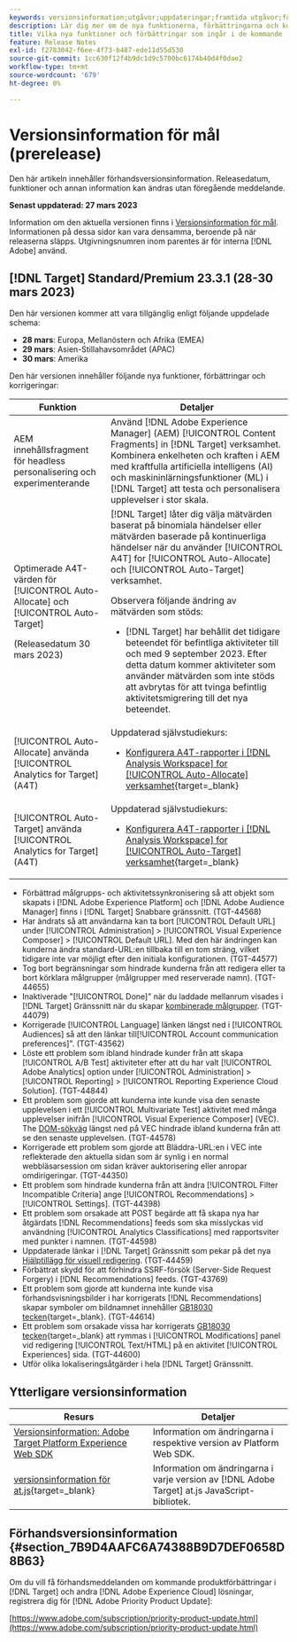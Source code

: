 ```yaml
---
keywords: versionsinformation;utgåvor;uppdateringar;framtida utgåvor;förbättringar;nya funktioner;korrigeringar;uppdateringar;prerelease
description: Lär dig mer om de nya funktionerna, förbättringarna och korrigeringarna i den kommande utgåvan av Adobe Target, bland annat SDK:er, API:er och JavaScript-bibliotek.
title: Vilka nya funktioner och förbättringar som ingår i de kommande [!DNL Target] Frisläpp?
feature: Release Notes
exl-id: f2783042-f6ee-4f73-b487-ede11d55d530
source-git-commit: 1cc630f12f4b9dc1d9c5700bc6174b40d4f0dae2
workflow-type: tm+mt
source-wordcount: '679'
ht-degree: 0%

---
```


# Versionsinformation för mål (prerelease)

Den här artikeln innehåller förhandsversionsinformation. Releasedatum, funktioner och annan information kan ändras utan föregående meddelande.

**Senast uppdaterad: 27 mars 2023**

Information om den aktuella versionen finns i [Versionsinformation för mål](release-notes.md). Informationen på dessa sidor kan vara densamma, beroende på när releaserna släpps. Utgivningsnumren inom parentes är för interna [!DNL Adobe] använd.

## [!DNL Target] Standard/Premium 23.3.1 (28-30 mars 2023)

Den här versionen kommer att vara tillgänglig enligt följande uppdelade schema:

* **28 mars**: Europa, Mellanöstern och Afrika (EMEA)
* **29 mars**: Asien-Stillahavsområdet (APAC)
* **30 mars**: Amerika

Den här versionen innehåller följande nya funktioner, förbättringar och korrigeringar:

| Funktion | Detaljer |
|--- |--- |
| AEM innehållsfragment för headless personalisering och experimenterande | Använd [!DNL Adobe Experience Manager] (AEM) [!UICONTROL Content Fragments] in [!DNL Target] verksamhet. Kombinera enkelheten och kraften i AEM med kraftfulla artificiella intelligens (AI) och maskininlärningsfunktioner (ML) i [!DNL Target] att testa och personalisera upplevelser i stor skala. |
| Optimerade A4T-värden för [!UICONTROL Auto-Allocate] och [!UICONTROL Auto-Target]<p>(Releasedatum 30 mars 2023) | [!DNL Target] låter dig välja mätvärden baserat på binomiala händelser eller mätvärden baserade på kontinuerliga händelser när du använder [!UICONTROL A4T] for [!UICONTROL Auto-Allocate] och [!UICONTROL Auto-Target] verksamhet.<P>Observera följande ändring av mätvärden som stöds:<ul><li>[!DNL Target] har behållit det tidigare beteendet för befintliga aktiviteter till och med 9 september 2023. Efter detta datum kommer aktiviteter som använder mätvärden som inte stöds att avbrytas för att tvinga befintlig aktivitetsmigrering till det nya beteendet.</li></ul> |
| [!UICONTROL Auto-Allocate] använda [!UICONTROL Analytics for Target] (A4T) | Uppdaterad självstudiekurs:<ul><li>[Konfigurera A4T-rapporter i [!DNL Analysis Workspace] for [!UICONTROL Auto-Allocate] verksamhet](https://experienceleague.adobe.com/docs/target-learn/tutorials/integrations/set-up-a4t-reports-in-analysis-workspace-for-auto-allocate-activities.html){target=_blank}</li></ul> |
| [!UICONTROL Auto-Target] använda [!UICONTROL Analytics for Target] (A4T) | Uppdaterad självstudiekurs:<ul><li>[Konfigurera A4T-rapporter i [!DNL Analysis Workspace] for [!UICONTROL Auto-Target] verksamhet](https://experienceleague.adobe.com/docs/target-learn/tutorials/integrations/set-up-a4t-reports-in-analysis-workspace-for-auto-target-activities.html){target=_blank}</li></ul> |

* Förbättrad målgrupps- och aktivitetssynkronisering så att objekt som skapats i [!DNL Adobe Experience Platform] och [!DNL Adobe Audience Manager] finns i [!DNL Target] Snabbare gränssnitt. (TGT-44568)
* Har ändrats så att användarna kan ta bort [!UICONTROL Default URL] under [!UICONTROL Administration] > [!UICONTROL Visual Experience Composer] > [!UICONTROL Default URL]. Med den här ändringen kan kunderna ändra standard-URL:en tillbaka till en tom sträng, vilket tidigare inte var möjligt efter den initiala konfigurationen. (TGT-44577)
* Tog bort begränsningar som hindrade kunderna från att redigera eller ta bort körklara målgrupper (målgrupper med reserverade namn). (TGT-44655)
* Inaktiverade &quot;[!UICONTROL Done]&quot; när du laddade mellanrum visades i [!DNL Target] Gränssnitt när du skapar [kombinerade målgrupper](/help/main/c-target/combining-multiple-audiences.md). (TGT-44079)
* Korrigerade [!UICONTROL Language] länken längst ned i [!UICONTROL Audiences] så att den länkar till[!UICONTROL Account communication preferences]&quot;. (TGT-43562)
* Löste ett problem som ibland hindrade kunder från att skapa [!UICONTROL A/B Test] aktiviteter efter att du har valt [!UICONTROL Adobe Analytics] option under [!UICONTROL Administration] > [!UICONTROL Reporting] > [!UICONTROL Reporting Experience Cloud Solution]. (TGT-44844)
* Ett problem som gjorde att kunderna inte kunde visa den senaste upplevelsen i ett [!UICONTROL Multivariate Test] aktivitet med många upplevelser inifrån [!UICONTROL Visual Experience Composer] (VEC). The [DOM-sökväg](/help/main/c-experiences/c-visual-experience-composer/viztarget-options.md#dom-path) längst ned på VEC hindrade ibland kunderna från att se den senaste upplevelsen. (TGT-44578)
* Korrigerade ett problem som gjorde att Bläddra-URL:en i VEC inte reflekterade den aktuella sidan som är synlig i en normal webbläsarsession om sidan kräver auktorisering eller anropar omdirigeringar. (TGT-44350)
* Ett problem som hindrade kunderna från att ändra [!UICONTROL Filter Incompatible Criteria] ange [!UICONTROL Recommendations] > [!UICONTROL Settings]. (TGT-44398)
* Ett problem som orsakade att POST begärde att få skapa nya har åtgärdats [!DNL Recommendations] feeds som ska misslyckas vid användning [!UICONTROL Analytics Classifications] med rapportsviter med punkter i namnen. (TGT-44598)
* Uppdaterade länkar i [!DNL Target] Gränssnitt som pekar på det nya [Hjälptillägg för visuell redigering](/help/main/c-experiences/c-visual-experience-composer/r-troubleshoot-composer/visual-editing-helper-extension.md). (TGT-44459)
* Förbättrat skydd för att förhindra SSRF-försök (Server-Side Request Forgery) i [!DNL Recommendations] feeds. (TGT-43769)
* Ett problem som gjorde att kunderna inte kunde visa förhandsvisningsbilder i har korrigerats [!DNL Recommendations] skapar symboler om bildnamnet innehåller [GB18030 tecken](https://en.wikipedia.org/wiki/GB_18030){target=_blank}. (TGT-44614)
* Ett problem som orsakade vissa har korrigerats [GB18030 tecken](https://en.wikipedia.org/wiki/GB_18030){target=_blank} att rymmas i [!UICONTROL Modifications] panel vid redigering [!UICONTROL Text/HTML] på en aktivitet [!UICONTROL Experiences] sida. (TGT-44600)
* Utför olika lokaliseringsåtgärder i hela [!DNL Target] Gränssnitt.


## Ytterligare versionsinformation

| Resurs | Detaljer |
|--- |--- |
| [Versionsinformation: Adobe Target Platform Experience Web SDK](https://experienceleague.adobe.com/docs/experience-platform/edge/release-notes.html?lang=en) | Information om ändringarna i respektive version av Platform Web SDK. |
| [versionsinformation för at.js](https://developer.adobe.com/target/implement/client-side/atjs/target-atjs-versions/){target=_blank} | Information om ändringarna i varje version av [!DNL Adobe Target] at.js JavaScript-bibliotek. |


## Förhandsversionsinformation {#section_7B9D4AAFC6A74388B9D7DEF0658D8B63}

Om du vill få förhandsmeddelanden om kommande produktförbättringar i [!DNL Target] och andra [!DNL Adobe Experience Cloud] lösningar, registrera dig för [!DNL Adobe Priority Product Update]:

[https://www.adobe.com/subscription/priority-product-update.html](https://www.adobe.com/subscription/priority-product-update.html)
